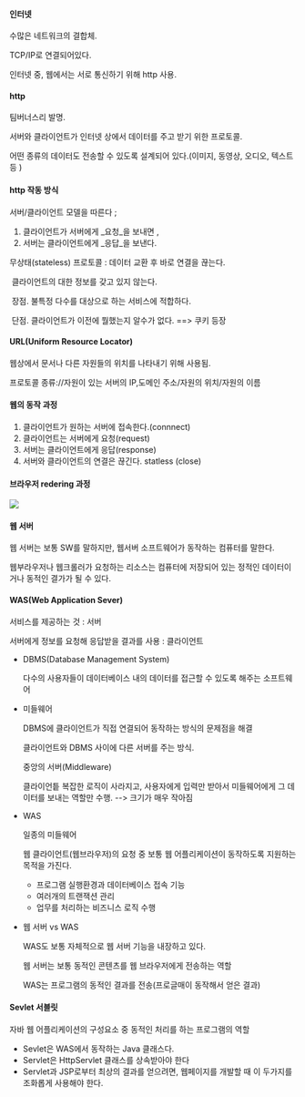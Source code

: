 #### 인터넷

수많은 네트워크의 결합체.

TCP/IP로 연결되어있다.



인터넷 중, 웹에서는 서로 통신하기 위해 http 사용.



#### http

팀버너스리 발명.

서버와 클라이언트가 인터넷 상에서 데이터를 주고 받기 위한 프로토콜.

어떤 종류의 데이터도 전송할 수 있도록 설계되어 있다.(이미지, 동영상, 오디오, 텍스트 등 )



#### http 작동 방식

서버/클라이언트 모델을 따른다 ; 

1. 클라이언트가 서버에게 _요청_을 보내면 , 
2. 서버는 클라이언트에게 _응답_을 보낸다.

무상태(stateless) 프로토콜 : 데이터 교환 후 바로 연결을 끊는다. 

​												 클라이언트의 대한 정보를 갖고 있지 않는다.

​	장점. 불특정 다수를 대상으로 하는 서비스에 적합하다.

​	단점. 클라이언트가 이전에 뭘했는지 알수가 없다. ==> 쿠키 등장



#### URL(Uniform Resource Locator)

웹상에서 문서나 다른 자원들의 위치를 나타내기 위해 사용됨.

프로토콜 종류://자원이 있는 서버의 IP,도메인 주소/자원의 위치/자원의 이름





#### 웹의 동작 과정

1. 클라이언트가 원하는 서버에 접속한다.(connnect)
2. 클라이언트는 서버에게 요청(request)
3. 서버는 클라이언트에게 응답(response)
4. 서버와 클라이언트의 연결은 끊긴다. statless (close)



#### 브라우저 redering 과정

<img src="https://i.pinimg.com/originals/85/a6/66/85a66640e7f1d9b94421884d454cad12.png">





#### 웹 서버

웹 서버는 보통 SW를 말하지만, 웹서버 소프트웨어가 동작하는 컴퓨터를 말한다.

웹부라우저나 웹크롤러가 요청하는 리소스는 컴퓨터에 저장되어 있는 정적인 데이터이거나 동적인 결가가 될 수 있다.





#### WAS(Web Application Sever)

서비스를 제공하는 것 : 서버

서버에게 정보를 요청해 응답받을 결과를 사용 : 클라이언트



- DBMS(Database Management System)

  다수의 사용자들이 데이터베이스 내의 데이터를 접근할 수 있도록 해주는 소프트웨어

- 미들웨어

  DBMS에 클라이언트가 직접 연결되어 동작하는 방식의 문제점을 해결

  클라이언트와 DBMS 사이에 다른 서버를 주는 방식.

  중앙의 서버(Middleware)

  클라이언틑 복잡한 로직이 사라지고, 사용자에게 입력만 받아서 미들웨어에게 그 데이터를 보내는 역할만 수행. --> 크기가 매우 작아짐



- WAS

  일종의 미들웨어

  웹 클라이언트(웹브라우저)의 요청 중 보통 웹 어플리케이션이 동작하도록 지원하는 목적을 가진다.

  - 프로그램 실행환경과 데이터베이스 접속 기능
  - 여러개의 트랜잭션 관리
  - 업무를 처리하는 비즈니스 로직 수행



- 웹 서버 vs WAS

  WAS도 보통 자체적으로 웹 서버 기능을 내장하고 있다.

  웹 서버는 보통 동적인 콘텐츠를 웹 브라우저에게 전송하는 역할

  WAS는 프로그램의 동적인 결과를 전송(프로글매이 동작해서 얻은 결과)



#### Sevlet 서블릿

자바 웹 어플리케이션의 구성요소 중 동적인 처리를 하는 프로그램의 역할

- Sevlet은 WAS에서 동작하는 Java 클래스다.
- Servlet은 HttpServlet 클래스를 상속받아야 한다
- Servlet과 JSP로부터 최상의 결과를 얻으려면, 웹페이지를 개발할 때 이 두가지를 조화롭게 사용해야 한다.

